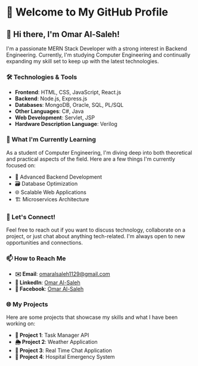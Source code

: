 # 🎉 Welcome to My GitHub Profile

## 👋 Hi there, I'm Omar Al-Saleh!

I'm a passionate MERN Stack Developer with a strong interest in Backend Engineering. Currently, I'm studying Computer Engineering and continually expanding my skill set to keep up with the latest technologies.

### 🛠️ Technologies & Tools

- **Frontend**: HTML, CSS, JavaScript, React.js
- **Backend**: Node.js, Express.js
- **Databases**: MongoDB, Oracle, SQL, PL/SQL
- **Other Languages**: C#, Java
- **Web Development**: Servlet, JSP
- **Hardware Description Language**: Verilog

### 🌱 What I'm Currently Learning

As a student of Computer Engineering, I'm diving deep into both theoretical and practical aspects of the field. Here are a few things I'm currently focused on:

- 🚀 Advanced Backend Development
- 🗃️ Database Optimization
- 🌐 Scalable Web Applications
- 🏗️ Microservices Architecture

### 💬 Let's Connect!

Feel free to reach out if you want to discuss technology, collaborate on a project, or just chat about anything tech-related. I'm always open to new opportunities and connections.

### 📫 How to Reach Me

- **✉️ Email**: [omaralsaleh1129@gmail.com](mailto:omaralsaleh1129@gmail.com)
- **💼 LinkedIn**: [Omar Al-Saleh](https://www.linkedin.com/in/omar-alsaleh-a2236424b/)
- **📘 Facebook**: [Omar Al-Saleh](https://www.facebook.com/omar.alsaleh.5)

### 🌐 My Projects

Here are some projects that showcase my skills and what I have been working on:

- **📝 Project 1**: Task Manager API
- **🌦️ Project 2**: Weather Application
- **💬 Project 3**: Real Time Chat Application
- **🏥 Project 4**: Hospital Emergency System


